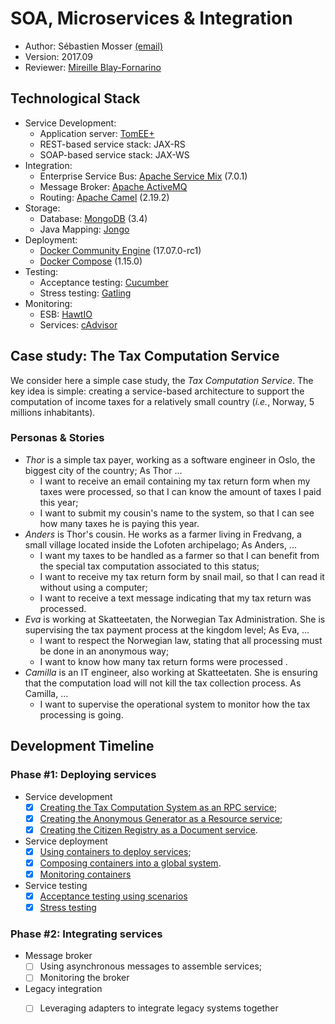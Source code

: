 # SOA, Microservices & Integration

  * Author: Sébastien Mosser [(email)](mosser@i3s.unice.fr)
  * Version: 2017.09 
  * Reviewer: [Mireille Blay-Fornarino](blay@i3s.unice.fr)

## Technological Stack

  * Service Development: 
    * Application server: [TomEE+](http://openejb.apache.org/apache-tomee.html)
    * REST-based service stack: JAX-RS
    * SOAP-based service stack: JAX-WS
  * Integration: 
    * Enterprise Service Bus: [Apache Service Mix](http://servicemix.apache.org/) (7.0.1)
    * Message Broker: [Apache ActiveMQ](http://activemq.apache.org/)
    * Routing: [Apache Camel](http://camel.apache.org/) (2.19.2)
  * Storage: 
    * Database: [MongoDB](https://www.mongodb.com) (3.4)
    * Java Mapping: [Jongo](http://jongo.org/)
  * Deployment: 
    * [Docker Community Engine](https://www.docker.com/community-edition) (17.07.0-rc1)
    * [Docker Compose](https://docs.docker.com/compose/) (1.15.0)
  * Testing:
    * Acceptance testing: [Cucumber](https://cucumber.io/) 
    * Stress testing: [Gatling](http://gatling.io/)
  * Monitoring:
    * ESB: [HawtIO](http://hawt.io/)
    * Services: [cAdvisor](https://github.com/google/cadvisor)  

## Case study: The Tax Computation Service

We consider here a simple case study, the _Tax Computation Service_. The key idea is simple: creating a service-based architecture to support the computation of income taxes for a relatively small country (_i.e._, Norway, 5 millions inhabitants).

### Personas & Stories

  * _Thor_ is a simple tax payer, working as a software engineer in Oslo, the biggest city of the country; As Thor ...
    * I want to receive an email containing my tax return form when my taxes were processed, so that I can know the amount of taxes I paid this year;
    * I want to submit my cousin's name to the system, so that I can see how many taxes he is paying this year.
  * _Anders_ is Thor's cousin. He works as a farmer living in Fredvang, a small village located inside the Lofoten archipelago; As Anders, ...
    * I want my taxes to be handled as a farmer so that I can benefit from the special tax computation associated to this status;
    * I want to receive my tax return form by snail mail, so that I can read it without using a computer;
    * I want to receive a text message  indicating that my tax return was processed. 
  * _Eva_ is working at Skatteetaten, the Norwegian Tax Administration. She is supervising the tax payment process at the kingdom level; As Eva, ...
    * I want to respect the Norwegian law, stating that all processing must be done in an anonymous way; 
    * I want to know how many tax return forms were processed .
  * _Camilla_ is an IT engineer, also working at Skatteetaten. She is ensuring that the computation load will not kill the tax collection process. As Camilla, ...
    * I want to supervise the operational system to monitor how the tax processing is going.

## Development Timeline

### Phase #1: Deploying services

  * Service development
    * [x] [Creating the Tax Computation System as an RPC service](https://github.com/polytechnice-si/5A-Microservices-Integration/blob/master/services/rpc/README.md);
    * [x] [Creating the Anonymous Generator as a Resource service](https://github.com/polytechnice-si/5A-Microservices-Integration/blob/master/services/resource/README.md);
    * [x] [Creating the Citizen Registry as a Document service](https://github.com/polytechnice-si/5A-Microservices-Integration/blob/master/services/document/readme.md).
  * Service deployment
    * [x] [Using containers to deploy services](https://raw.githubusercontent.com/polytechnice-si/5A-Microservices-Integration/master/deployment/Docker.md);
    * [x] [Composing containers into a global system](https://raw.githubusercontent.com/polytechnice-si/5A-Microservices-Integration/master/deployment/README.md).
    * [x] [Monitoring containers](https://raw.githubusercontent.com/polytechnice-si/5A-Microservices-Integration/master/deployment/Monitoring.md)
  * Service testing
    * [x] [Acceptance testing using scenarios](https://github.com/polytechnice-si/5A-Microservices-Integration/blob/master/tests/acceptation/README.md)
    * [x] [Stress testing](https://github.com/polytechnice-si/5A-Microservices-Integration/blob/master/tests/stress/README.md)

### Phase #2: Integrating services

  * Message broker
    * [ ] Using asynchronous messages to assemble services;
    * [ ] Monitoring the broker 
  * Legacy integration
    * [ ] Leveraging adapters to integrate legacy systems together


